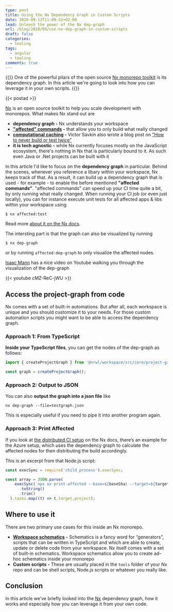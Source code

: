 ```yaml
---
type: post
title: Using the Nx Dependency Graph in Custom Scripts
date: 2020-09-12T11:09:52+02:00
lead: Unleash the power of the Nx dep-graph
url: /blog/2020/09/use-nx-dep-graph-in-custom-scripts
draft: false
categories:
  - tooling
tags:
  - angular
  - tooling
comments: true
---
```

{{<intro>}}
  One of the powerful pilars of the open source [Nx monorepo toolkit](https://nx.dev) is its dependency graph. In this article we're going to look into how you can leverage it in your own scripts.
{{</intro>}}

<!--more-->

{{< postad >}}

[Nx](https://nx.dev) is an open source toolkit to help you scale development with monorepos. What makes Nx stand out are

* **dependency graph -** Nx understands your workspace
* **["affected" commands](https://nx.dev/angular/guides/ci/monorepo-affected#rebuilding-and-retesting-what-is-affected) -** that allow you to only build what really changed
* **[computational caching](https://nx.dev/angular/workspace/computation-caching#computation-caching) -** Victor Savkin also wrote a blog post on ["How to never build or test twice"](https://blog.nrwl.io/how-to-never-build-or-test-the-same-code-twice-2dc58e413279)
* **it is tech agnostic -** while Nx currently focuses mostly on the JavaScript ecosystem, there's nothing in Nx that is particularly bound to it. As such even Java or .Net projects can be built with it

In this article I'd like to focus on the **dependency graph** in particular. Behind the scenes, whenever you reference a libary within your workspace, Nx keeps track of that. As a result, it can build up a dependency graph that is used - for example - to enable the before mentioned **"affected commands"**. "affected commands" can speed up your CI time quite a bit, by only running what really changed. When running your CI job (or even just locally), you can for instance execute unit tests for all affected apps & libs within your workspace using

```
$ nx affected:test
```

Read more [about it on the Nx docs](https://nx.dev/angular/guides/ci/monorepo-affected#rebuilding-and-retesting-what-is-affected).

The intersting part is that the graph can also be visualized by running

```
$ nx dep-graph
```

or by running `affected:dep-graph` to only visualize the affected nodes.

[Isaac Mann](https://twitter.com/MannIsaac) has a nice video on Youtube walking you through the visualization of the dep-graph

{{< youtube cMZ-ReC-jWU >}}

## Access the project-graph from code

Nx comes with a set of built-in automations. But after all, each workspace is unique and you should customize it to your needs. For those custom automation scripts you might want to be able to access the dependency graph.

### Approach 1: From TypeScript

**Inside your TypeScript files**, you can get the nodes of the dep-graph as follows:

```typescript
import { createProjectGraph } from '@nrwl/workspace/src/core/project-graph';

const graph = createProjectGraph();
```

### Approach 2: Output to JSON

You can also **output the graph into a json file** like

```
nx dep-graph --file=testgraph.json
```

This is especially useful if you need to pipe it into another program again.

### Approach 3: Print Affected

If you look at [the distributed CI setup](https://nx.dev/angular/guides/ci/distributed-builds) on the Nx docs, there’s an example for the Azure setup, which uses the dependency graph to calculate the affected nodes for then distributing the build accordingly.

This is an excerpt from that Node.js script:

```javascript
const execSync = require('child_process').execSync;

const array = JSON.parse(
    execSync(`npx nx print-affected --base=${baseSha} --target=${target}`)
      .toString()
      .trim()
  ).tasks.map((t) => t.target.project);
```

## Where to use it

There are two primary use cases for this inside an Nx monorepo.

- **[Workspace schematics](https://nx.dev/angular/workspace/schematics/workspace-schematics#workspace-schematics) -** Schematics is a fancy word for “generators”, scripts that can be written in TypeScript and which are able to create, update or delete code from your workspace. Nx itself comes with a set of built-in schematics. Workspace schematics allow you to create ad-hoc schematics inside your monorepo
- **Custom scripts -** These are usually placed in the `tools` folder of your Nx repo and can be shell scripts, Node.js scripts or whatever you really like.

## Conclusion

In this article we’ve briefly looked into the [Nx](https://nx.dev) dependency graph, how it works and especially how you can leverage it from your own code.